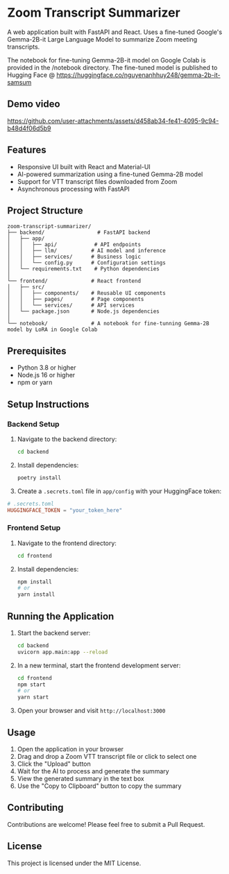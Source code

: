 # Zoom Transcript Summarizer

A web application built with FastAPI and React. Uses a fine-tuned Google's Gemma-2B-it Large Language Model to summarize Zoom meeting transcripts.

The notebook for fine-tuning Gemma-2B-it model on Google Colab is provided in the /notebook directory. The fine-tuned model is published to Hugging Face @ https://huggingface.co/nguyenanhhuy248/gemma-2b-it-samsum

## Demo video

https://github.com/user-attachments/assets/d458ab34-fe41-4095-9c94-b48d4f06d5b9

## Features

- Responsive UI built with React and Material-UI
- AI-powered summarization using a fine-tuned Gemma-2B model
- Support for VTT transcript files downloaded from Zoom
- Asynchronous processing with FastAPI

## Project Structure

```
zoom-transcript-summarizer/
├── backend/                 # FastAPI backend
│   ├── app/
│   │   ├── api/            # API endpoints
│   │   ├── llm/           # AI model and inference
│   │   ├── services/      # Business logic
│   │   └── config.py      # Configuration settings
│   └── requirements.txt    # Python dependencies
│
└── frontend/              # React frontend
│   ├── src/
│   │   ├── components/    # Reusable UI components
│   │   ├── pages/         # Page components
│   │   └── services/      # API services
│   └── package.json       # Node.js dependencies
│
└── notebook/              # A notebook for fine-tunning Gemma-2B model by LoRA in Google Colab
```

## Prerequisites

- Python 3.8 or higher
- Node.js 16 or higher
- npm or yarn

## Setup Instructions

### Backend Setup

1. Navigate to the backend directory:

   ```bash
   cd backend
   ```

2. Install dependencies:

   ```bash
   poetry install
   ```

3. Create a `.secrets.toml` file in `app/config` with your HuggingFace token:

```toml
# .secrets.toml
HUGGINGFACE_TOKEN = "your_token_here"
```

### Frontend Setup

1. Navigate to the frontend directory:

   ```bash
   cd frontend
   ```

2. Install dependencies:
   ```bash
   npm install
   # or
   yarn install
   ```

## Running the Application

1. Start the backend server:

   ```bash
   cd backend
   uvicorn app.main:app --reload
   ```

2. In a new terminal, start the frontend development server:

   ```bash
   cd frontend
   npm start
   # or
   yarn start
   ```

3. Open your browser and visit `http://localhost:3000`

## Usage

1. Open the application in your browser
2. Drag and drop a Zoom VTT transcript file or click to select one
3. Click the "Upload" button
4. Wait for the AI to process and generate the summary
5. View the generated summary in the text box
6. Use the "Copy to Clipboard" button to copy the summary

## Contributing

Contributions are welcome! Please feel free to submit a Pull Request.

## License

This project is licensed under the MIT License.
